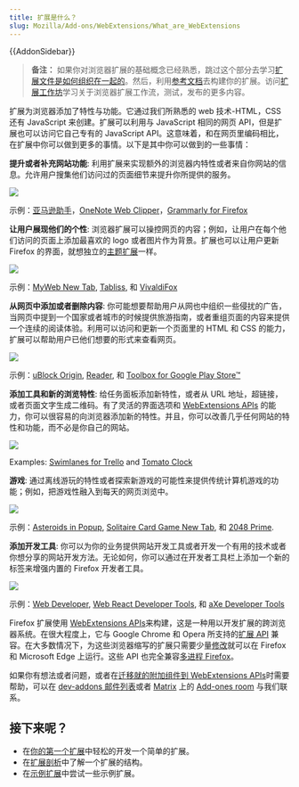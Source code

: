 ```yaml
---
title: 扩展是什么？
slug: Mozilla/Add-ons/WebExtensions/What_are_WebExtensions
---
```

{{AddonSidebar}}

> **备注：** 如果你对浏览器扩展的基础概念已经熟悉，跳过这个部分去学习[扩展文件是如何组织在一起的](/zh-CN/docs/Mozilla/Add-ons/WebExtensions/Anatomy_of_a_WebExtension)。然后，利用[参考文档](/zh-CN/docs/Mozilla/Add-ons/WebExtensions#reference)去构建你的扩展。访问[扩展工作坊](https://extensionworkshop.com/?utm_source=developer.mozilla.org&utm_medium=documentation&utm_campaign=your-first-extension)学习关于浏览器扩展工作流，测试，发布的更多内容。

扩展为浏览器添加了特性与功能。它通过我们所熟悉的 web 技术-HTML，CSS 还有 JavaScript 来创建。扩展可以利用与 JavaScript 相同的网页 API，但是扩展也可以访问它自己专有的 JavaScript API。这意味着，和在网页里编码相比，在扩展中你可以做到更多的事情。以下是其中你可以做到的一些事情：

**提升或者补充网站功能**: 利用扩展来实现额外的浏览器内特性或者来自你网站的信息。允许用户搜集他们访问过的页面细节来提升你所提供的服务。

![](amazon_add_on.png)

示例：[亚马逊助手](https://addons.mozilla.org/zh-CN/firefox/addon/amazon-browser-bar/)，[OneNote Web Clipper](https://addons.mozilla.org/zh-CN/firefox/addon/onenote-clipper/)，[Grammarly for Firefox](https://addons.mozilla.org/zh-CN/firefox/addon/grammarly-1/)

**让用户展现他们的个性**: 浏览器扩展可以操控网页的内容；例如，让用户在每个他们访问的页面上添加最喜欢的 logo 或者图片作为背景。扩展也可以让用户更新 Firefox 的界面，就想独立的[主题扩展](https://extensionworkshop.com/documentation/themes/)一样。

![](myweb_new_tab_add_on.png)

示例：[MyWeb New Tab](https://addons.mozilla.org/zh-CN/firefox/addon/myweb-new-tab/), [Tabliss](https://addons.mozilla.org/zh-CN/firefox/addon/tabliss/), 和 [VivaldiFox](https://addons.mozilla.org/zh-CN/firefox/addon/vivaldifox/)

**从网页中添加或者删除内容**: 你可能想要帮助用户从网也中组织一些侵扰的广告，当网页中提到一个国家或者城市的时候提供旅游指南，或者重组页面的内容来提供一个连续的阅读体验。利用可以访问和更新一个页面里的 HTML 和 CSS 的能力，扩展可以帮助用户已他们想要的形式来查看网页。

![](ublock_origin_add_on.png)

示例：[uBlock Origin](https://addons.mozilla.org/zh-CN/firefox/addon/ublock-origin/), [Reader](https://addons.mozilla.org/zh-CN/firefox/addon/reader/), 和 [Toolbox for Google Play Store™](https://addons.mozilla.org/zh-CN/firefox/addon/toolbox-google-play-store/)

**添加工具和新的浏览特性**: 给任务面板添加新特性，或者从 URL 地址，超链接，或者页面文字生成二维码。有了灵活的界面选项和 [WebExtensions APIs](/zh-CN/docs/Mozilla/Add-ons/WebExtensions) 的能力，你可以很容易的向浏览器添加新的特性。并且，你可以改善几乎任何网站的特性和功能，而不必是你自己的网站。

![](qr_code_image_generator_add_on.png)

Examples: [Swimlanes for Trello](https://addons.mozilla.org/zh-CN/firefox/addon/swimlanes-for-trello/) and [Tomato Clock](https://addons.mozilla.org/zh-CN/firefox/addon/tomato-clock/)

**游戏**: 通过离线游玩的特性或者探索新游戏的可能性来提供传统计算机游戏的功能；例如，把游戏性融入到每天的网页浏览中。

![](asteroids_in_popup_add_on_.png)

示例：[Asteroids in Popup](https://addons.mozilla.org/zh-CN/firefox/addon/asteroids-in-popup/), [Solitaire Card Game New Tab](https://addons.mozilla.org/zh-CN/firefox/addon/solitaire-card-game-new-tab/), 和 [2048 Prime](https://addons.mozilla.org/zh-CN/firefox/addon/2048-prime/).

**添加开发工具**: 你可以为你的业务提供网站开发工具或者开发一个有用的技术或者你想分享的网站开发方法。无论如何，你可以通过在开发者工具栏上添加一个新的标签来增强内置的 Firefox 开发者工具。

![](axe_developer_tools_add_on.png)

示例：[Web Developer](https://addons.mozilla.org/zh-CN/firefox/addon/web-developer/), [Web React Developer Tools](https://addons.mozilla.org/zh-CN/firefox/addon/react-devtools/), 和 [aXe Developer Tools](https://addons.mozilla.org/zh-CN/firefox/addon/axe-devtools/)

Firefox 扩展使用 [WebExtensions APIs](/zh-CN/docs/Mozilla/Add-ons/WebExtensions)来构建，这是一种用以开发扩展的跨浏览器系统。在很大程度上，它与 Google Chrome 和 Opera 所支持的[扩展 API](https://developer.chrome.com/extensions) 兼容。在大多数情况下，为这些浏览器缩写的扩展只需要少量[修改](https://extensionworkshop.com/documentation/develop/porting-a-google-chrome-extension/)就可以在 Firefox 和 Microsoft Edge 上运行。这些 API 也完全兼容[多进程 Firefox](/zh-CN/docs/Mozilla/Firefox/Multiprocess_Firefox)。

如果你有想法或者问题，或者在[迁移就的附加组件到 WebExtensions APIs](https://extensionworkshop.com/documentation/develop/porting-a-legacy-firefox-extension)时需要帮助，可以在 [dev-addons 邮件列表](https://mail.mozilla.org/listinfo/dev-addons)或者 [Matrix](https://chat.mozilla.org/#/room/#addons:mozilla.org) 上的 [Add-ones room](https://wiki.mozilla.org/Matrix) 与我们联系。

## 接下来呢？

- 在[你的第一个扩展](/zh-CN/docs/Mozilla/Add-ons/WebExtensions/Your_first_WebExtension)中轻松的开发一个简单的扩展。
- 在[扩展剖析](/zh-CN/docs/Mozilla/Add-ons/WebExtensions/Anatomy_of_a_WebExtension)中了解一个扩展的结构。
- 在[示例扩展](/zh-CN/docs/Mozilla/Add-ons/WebExtensions/Examples)中尝试一些示例扩展。
